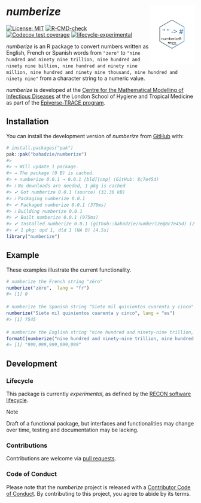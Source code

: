 
<!-- README.md is generated from README.Rmd. Please edit that file. -->
<!-- The code to render this README is stored in .github/workflows/render-readme.yaml -->
<!-- Variables marked with double curly braces will be transformed beforehand: -->
<!-- `packagename` is extracted from the DESCRIPTION file -->
<!-- `gh_repo` is extracted via a special environment variable in GitHub Actions -->

# *numberize* <img src="man/figures/logo.svg" align="right" width="120" />

<!-- badges: start -->

[![License:
MIT](https://img.shields.io/badge/License-MIT-yellow.svg)](https://opensource.org/license/mit/)
[![R-CMD-check](https://github.com/bahadzie/numberize/actions/workflows/R-CMD-check.yaml/badge.svg)](https://github.com/bahadzie/numberize/actions/workflows/R-CMD-check.yaml)
[![Codecov test
coverage](https://codecov.io/gh/bahadzie/numberize/branch/main/graph/badge.svg)](https://app.codecov.io/gh/bahadzie/numberize?branch=main)
[![lifecycle-experimental](https://www.reconverse.org/images/badge-experimental.svg)](https://www.reconverse.org/lifecycle.html#experimental)
<!-- badges: end -->

*numberize* is an R package to convert numbers written as English,
French or Spanish words from `"zero"` to
`"nine hundred and ninety nine trillion, nine hundred and ninety nine billion, nine hundred and ninety nine million, nine hundred and ninety nine thousand, nine hundred and ninety nine"`
from a character string to a numeric value.

<!-- This sentence is optional and can be removed -->

*numberize* is developed at the [Centre for the Mathematical Modelling
of Infectious
Diseases](https://www.lshtm.ac.uk/research/centres/centre-mathematical-modelling-infectious-diseases)
at the London School of Hygiene and Tropical Medicine as part of the
[Epiverse-TRACE program](https://data.org/initiatives/epiverse/).

## Installation

You can install the development version of *numberize* from
[GitHub](https://github.com/) with:

``` r
# install.packages("pak")
pak::pak("bahadzie/numberize")
#> 
#> → Will update 1 package.
#> → The package (0 B) is cached.
#> + numberize 0.0.1 → 0.0.1 [bld][cmp] (GitHub: 8c7e45d)
#> ℹ No downloads are needed, 1 pkg is cached
#> ✔ Got numberize 0.0.1 (source) (31.36 kB)
#> ℹ Packaging numberize 0.0.1
#> ✔ Packaged numberize 0.0.1 (370ms)
#> ℹ Building numberize 0.0.1
#> ✔ Built numberize 0.0.1 (975ms)
#> ✔ Installed numberize 0.0.1 (github::bahadzie/numberize@8c7e45d) (27ms)
#> ✔ 1 pkg: upd 1, dld 1 (NA B) [4.5s]
library("numberize")
```

## Example

These examples illustrate the current functionality.

``` r
# numberize the French string "zéro"
numberize("zéro",  lang = "fr")
#> [1] 0

# numberize the Spanish string "Siete mil quinientos cuarenta y cinco"
numberize("Siete mil quinientos cuarenta y cinco", lang = "es")
#> [1] 7545

# numberize the English string "nine hundred and ninety-nine trillion, nine hundred and ninety-nine billion, nine hundred and ninety-nine million, nine hundred and ninety-nine thousand, nine hundred and ninety-nine" # nolint: line_length_linter.
formatC(numberize("nine hundred and ninety-nine trillion, nine hundred and ninety-nine billion, nine hundred and ninety-nine million, nine hundred and ninety-nine thousand, nine hundred and ninety-nine"), big.mark = ",", format = "fg") # nolint: line_length_linter.
#> [1] "999,999,999,999,999"
```

## Development

### Lifecycle

This package is currently *experimental*, as defined by the [RECON
software lifecycle](https://www.reconverse.org/lifecycle.html).

> [!NOTE] 
> Draft of a functional package, but interfaces and
> functionalities may change over time, testing and documentation may
> be lacking.

### Contributions

Contributions are welcome via [pull
requests](https://github.com/bahadzie/numberize/pulls).

### Code of Conduct

Please note that the *numberize* project is released with a
[Contributor Code of
Conduct](https://github.com/epiverse-trace/.github/blob/main/CODE_OF_CONDUCT.md).
By contributing to this project, you agree to abide by its terms.
